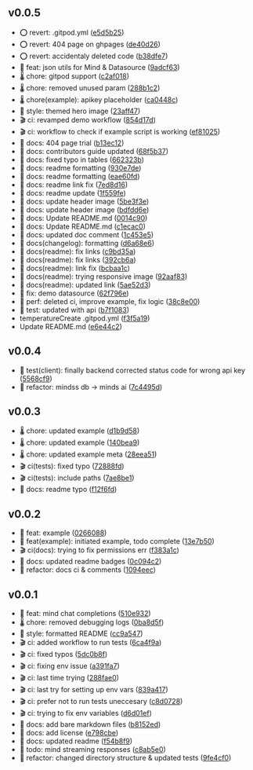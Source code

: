 ##  v0.0.5

- ⭕ revert:  .gitpod.yml ([e5d5b25](https://github.com/ArnavK-09/mdb_dart/commit/e5d5b25))
- ⭕ revert: 404 page on ghpages ([de40d26](https://github.com/ArnavK-09/mdb_dart/commit/de40d26))
- ⭕ revert: accidentaly deleted code ([b38dfe7](https://github.com/ArnavK-09/mdb_dart/commit/b38dfe7))
- 🌟 feat: json utils for Mind & Datasource ([9adcf63](https://github.com/ArnavK-09/mdb_dart/commit/9adcf63))
- 🌡️ chore: gitpod support ([c2af018](https://github.com/ArnavK-09/mdb_dart/commit/c2af018))
- 🌡️ chore: removed unused param ([288b1c2](https://github.com/ArnavK-09/mdb_dart/commit/288b1c2))
- 🌡️ chore(example): apikey placeholder ([ca0448c](https://github.com/ArnavK-09/mdb_dart/commit/ca0448c))
- 🎀 style: themed hero image ([23aff47](https://github.com/ArnavK-09/mdb_dart/commit/23aff47))
- 🎬 ci: revamped demo workflow ([854d17d](https://github.com/ArnavK-09/mdb_dart/commit/854d17d))
- 🎬 ci: workflow to check if example script is working ([ef81025](https://github.com/ArnavK-09/mdb_dart/commit/ef81025))
- 🎲 docs: 404 page trial ([b13ec12](https://github.com/ArnavK-09/mdb_dart/commit/b13ec12))
- 🎲 docs: contributors guide updated ([68f5b37](https://github.com/ArnavK-09/mdb_dart/commit/68f5b37))
- 🎲 docs: fixed typo in tables ([662323b](https://github.com/ArnavK-09/mdb_dart/commit/662323b))
- 🎲 docs: readme formatting ([930e7de](https://github.com/ArnavK-09/mdb_dart/commit/930e7de))
- 🎲 docs: readme formatting ([eae60fd](https://github.com/ArnavK-09/mdb_dart/commit/eae60fd))
- 🎲 docs: readme link fix ([7ed8d16](https://github.com/ArnavK-09/mdb_dart/commit/7ed8d16))
- 🎲 docs: readme update ([1f559fe](https://github.com/ArnavK-09/mdb_dart/commit/1f559fe))
- 🎲 docs: update header image ([5be3f3e](https://github.com/ArnavK-09/mdb_dart/commit/5be3f3e))
- 🎲 docs: update header image ([bdfdd6e](https://github.com/ArnavK-09/mdb_dart/commit/bdfdd6e))
- 🎲 docs: Update README.md ([0014c90](https://github.com/ArnavK-09/mdb_dart/commit/0014c90))
- 🎲 docs: Update README.md ([c1ecac0](https://github.com/ArnavK-09/mdb_dart/commit/c1ecac0))
- 🎲 docs: updated doc comment ([1c453e5](https://github.com/ArnavK-09/mdb_dart/commit/1c453e5))
- 🎲 docs(changelog): formatting ([d6a68e6](https://github.com/ArnavK-09/mdb_dart/commit/d6a68e6))
- 🎲 docs(readme): fix links ([c9bd35a](https://github.com/ArnavK-09/mdb_dart/commit/c9bd35a))
- 🎲 docs(readme): fix links ([392cb6a](https://github.com/ArnavK-09/mdb_dart/commit/392cb6a))
- 🎲 docs(readme): link fix ([bcbaa1c](https://github.com/ArnavK-09/mdb_dart/commit/bcbaa1c))
- 🎲 docs(readme): trying responsive image ([92aaf83](https://github.com/ArnavK-09/mdb_dart/commit/92aaf83))
- 🎲 docs(readme): updated link ([5ae52d3](https://github.com/ArnavK-09/mdb_dart/commit/5ae52d3))
- 🐛 fix: demo datasource ([62f796e](https://github.com/ArnavK-09/mdb_dart/commit/62f796e))
- 🐰 perf: deleted ci, improve example, fix logic ([38c8e00](https://github.com/ArnavK-09/mdb_dart/commit/38c8e00))
- 🧪 test: updated with api ([b7f1083](https://github.com/ArnavK-09/mdb_dart/commit/b7f1083))
- temperatureCreate .gitpod.yml ([f3f5a19](https://github.com/ArnavK-09/mdb_dart/commit/f3f5a19))
- Update README.md ([e6e44c2](https://github.com/ArnavK-09/mdb_dart/commit/e6e44c2))

## v0.0.4

- 🧪 test(client): finally backend corrected status code for wrong api key ([5568cf9](https://github.com/ArnavK-09/mddb/commit/5568cf9))
- 🚀 refactor: mindss db -> minds ai ([7c4495d](https://github.com/ArnavK-09/mddb/commit/7c4495d))

## v0.0.3

- 🌡️ chore: updated example ([d1b9d58](https://github.com/ArnavK-09/mddb/commit/d1b9d58))
- 🌡️ chore: updated example ([140bea9](https://github.com/ArnavK-09/mddb/commit/140bea9))
- 🌡️ chore: updated example meta ([28eea51](https://github.com/ArnavK-09/mddb/commit/28eea51))
- 🎬 ci(tests): fixed typo ([72888fd](https://github.com/ArnavK-09/mddb/commit/72888fd))
- 🎬 ci(tests): include paths ([7ae8be1](https://github.com/ArnavK-09/mddb/commit/7ae8be1))
- 🎲 docs: readme typo ([f12f6fd](https://github.com/ArnavK-09/mddb/commit/f12f6fd))

## v0.0.2

- 🌟 feat: example ([0266088](https://github.com/ArnavK-09/mddb/commit/0266088))
- 🌟 feat(example): initiated example, todo complete ([13e7b50](https://github.com/ArnavK-09/mddb/commit/13e7b50))
- 🎬 ci(docs): trying to fix permissions err ([f383a1c](https://github.com/ArnavK-09/mddb/commit/f383a1c))
- 🎲 docs: updated readme badges ([0c094c2](https://github.com/ArnavK-09/mddb/commit/0c094c2))
- 🚀 refactor: docs ci & comments ([1094eec](https://github.com/ArnavK-09/mddb/commit/1094eec))

## v0.0.1

- 🌟 feat: mind chat completions ([510e932](https://github.com/ArnavK-09/mddb/commit/510e932))
- 🌡️ chore: removed debugging logs ([0ba8d5f](https://github.com/ArnavK-09/mddb/commit/0ba8d5f))
- 🎀 style: formatted README ([cc9a547](https://github.com/ArnavK-09/mddb/commit/cc9a547))
- 🎬 ci: added workflow to run tests ([6ca4f9a](https://github.com/ArnavK-09/mddb/commit/6ca4f9a))
- 🎬 ci: fixed typos ([5dc0b8f](https://github.com/ArnavK-09/mddb/commit/5dc0b8f))
- 🎬 ci: fixing env issue ([a391fa7](https://github.com/ArnavK-09/mddb/commit/a391fa7))
- 🎬 ci: last time trying ([288fae0](https://github.com/ArnavK-09/mddb/commit/288fae0))
- 🎬 ci: last try for setting up env vars ([839a417](https://github.com/ArnavK-09/mddb/commit/839a417))
- 🎬 ci: prefer not to run tests uneccesary ([c8d0728](https://github.com/ArnavK-09/mddb/commit/c8d0728))
- 🎬 ci: trying to fix env variables ([d6d01ef](https://github.com/ArnavK-09/mddb/commit/d6d01ef))
- 🎲 docs: add bare markdown files ([b8152ed](https://github.com/ArnavK-09/mddb/commit/b8152ed))
- 🎲 docs: add license ([e798cbe](https://github.com/ArnavK-09/mddb/commit/e798cbe))
- 🎲 docs: updated readme ([f54b8f9](https://github.com/ArnavK-09/mddb/commit/f54b8f9))
- 🏮 todo: mind streaming responses ([c8ab5e0](https://github.com/ArnavK-09/mddb/commit/c8ab5e0))
- 🚀 refactor: changed directory structure & updated tests ([9fe4cf0](https://github.com/ArnavK-09/mddb/commit/9fe4cf0))
